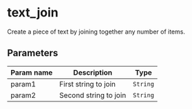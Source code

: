 text_join
===========

Create a piece of text by joining together any number of items.

Parameters
----------

| Param name | Description | Type     |
 ------------|-------------|----------
| param1     | First string to join | `String` |
| param2     | Second string to join | `String` |